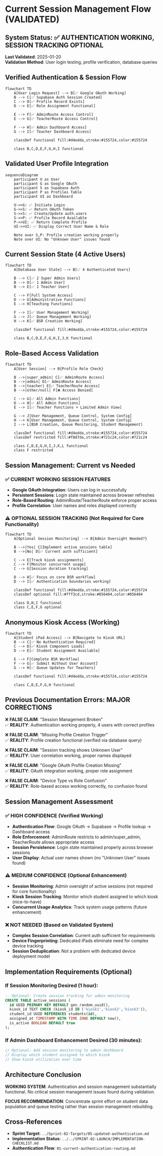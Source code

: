 # Current Session Management Flow (VALIDATED)

## System Status: ✅ AUTHENTICATION WORKING, SESSION TRACKING OPTIONAL
**Last Validated**: 2025-01-20  
**Validation Method**: User login testing, profile verification, database queries

## Verified Authentication & Session Flow

```mermaid
flowchart TD
    A[User Login Request] --> B[✅ Google OAuth Working]
    B --> C[✅ Supabase Auth Session Created]
    C --> D[✅ Profile Record Exists]
    D --> E[✅ Role Assignment Functional]
    
    E --> F[✅ AdminRoute Access Control]
    E --> G[✅ TeacherRoute Access Control]
    
    F --> H[✅ Admin Dashboard Access]
    G --> I[✅ Teacher Dashboard Access]
    
    classDef functional fill:#d4edda,stroke:#155724,color:#155724
    
    class B,C,D,E,F,G,H,I functional
```

## Validated User Profile Integration

```mermaid
sequenceDiagram
    participant U as User
    participant G as Google OAuth
    participant S as Supabase Auth
    participant P as Profiles Table
    participant UI as Dashboard
    
    U->>G: ✅ Initiate Login
    G->>S: ✅ Return OAuth Token  
    S->>S: ✅ Create/Update auth.users
    S->>P: ✅ Profile Record Available
    P->>UI: ✅ Return Complete Profile
    UI->>UI: ✅ Display Correct User Name & Role
    
    Note over S,P: Profile creation working properly
    Note over UI: No "Unknown User" issues found
```

## Current Session State (4 Active Users)

```mermaid
flowchart TD
    A[Database User State] --> B[✅ 4 Authenticated Users]
    
    B --> C[✅ 2 Super Admin Users]
    B --> D[✅ 1 Admin User] 
    B --> E[✅ 1 Teacher User]
    
    C --> F[Full System Access]
    D --> G[Administrative Functions]
    E --> H[Teaching Functions]
    
    F --> I[✅ User Management Working]
    G --> J[✅ Queue Management Working]  
    H --> K[✅ BSR Creation Working]
    
    classDef functional fill:#d4edda,stroke:#155724,color:#155724
    
    class B,C,D,E,F,G,H,I,J,K functional
```

## Role-Based Access Validation

```mermaid
flowchart TD
    A[User Session] --> B{Profile Role Check}
    
    B -->|super_admin| C[✅ AdminRoute Access]
    B -->|admin| D[✅ AdminRoute Access]
    B -->|teacher| E[✅ TeacherRoute Access]
    B -->|other/null| F[❌ Access Denied]
    
    C --> G[✅ All Admin Functions]
    D --> H[✅ All Admin Functions]
    E --> I[✅ Teacher Functions + Limited Admin View]
    
    G --> J[User Management, Queue Control, System Config]
    H --> K[User Management, Queue Control, System Config] 
    I --> L[BSR Creation, Queue Monitoring, Student Management]
    
    classDef functional fill:#d4edda,stroke:#155724,color:#155724
    classDef restricted fill:#f8d7da,stroke:#721c24,color:#721c24
    
    class C,D,E,G,H,I,J,K,L functional
    class F restricted
```

## Session Management: Current vs Needed

### ✅ CURRENT WORKING SESSION FEATURES
- **Google OAuth Integration**: Users can log in successfully  
- **Persistent Sessions**: Login state maintained across browser refreshes
- **Role-Based Routing**: AdminRoute/TeacherRoute enforce proper access
- **Profile Correlation**: User names and roles displayed correctly

### ⚠️ OPTIONAL SESSION TRACKING (Not Required for Core Functionality)
```mermaid
flowchart TD
    A[Optional Session Monitoring] --> B{Admin Oversight Needed?}
    
    B -->|Yes| C[Implement active_sessions table]
    B -->|No| D[✅ Current auth sufficient]
    
    C --> E[Track kiosk assignments]
    C --> F[Monitor concurrent usage]
    C --> G[Session duration tracking]
    
    D --> H[✅ Focus on core BSR workflow]
    D --> I[✅ Authentication boundaries working]
    
    classDef functional fill:#d4edda,stroke:#155724,color:#155724
    classDef optional fill:#fff3cd,stroke:#856404,color:#856404
    
    class D,H,I functional
    class C,E,F,G optional
```

## Anonymous Kiosk Access (Working)

```mermaid
flowchart TD
    A[Student iPad Access] --> B[Navigate to Kiosk URL]
    B --> C[✅ No Authentication Required]
    C --> D[✅ Kiosk Component Loads]
    D --> E[✅ Student Assignment Available]
    
    E --> F[Complete BSR Workflow]
    F --> G[✅ Submit Without User Account]
    G --> H[✅ Queue Updates for Teachers]
    
    classDef functional fill:#d4edda,stroke:#155724,color:#155724
    
    class C,D,E,F,G,H functional
```

## Previous Documentation Errors: MAJOR CORRECTIONS

❌ **FALSE CLAIM**: "Session Management Broken"  
✅ **REALITY**: Authentication working properly, 4 users with correct profiles

❌ **FALSE CLAIM**: "Missing Profile Creation Trigger"  
✅ **REALITY**: Profile creation functional (verified via database query)

❌ **FALSE CLAIM**: "Session tracking shows Unknown User"  
✅ **REALITY**: User correlation working, proper names displayed

❌ **FALSE CLAIM**: "Google OAuth Profile Creation Missing"  
✅ **REALITY**: OAuth integration working, proper role assignment

❌ **FALSE CLAIM**: "Device Type vs Role Confusion"  
✅ **REALITY**: Role-based access working correctly, no confusion found

## Session Management Assessment

### ✅ HIGH CONFIDENCE (Verified Working)
- **Authentication Flow**: Google OAuth → Supabase → Profile lookup → Dashboard access
- **Role Enforcement**: AdminRoute restricts to admin/super_admin, TeacherRoute allows appropriate access  
- **Session Persistence**: Login state maintained properly across browser sessions
- **User Display**: Actual user names shown (no "Unknown User" issues found)

### ⚠️ MEDIUM CONFIDENCE (Optional Enhancement)
- **Session Monitoring**: Admin oversight of active sessions (not required for core functionality)
- **Kiosk Session Tracking**: Monitor which student assigned to which kiosk (nice-to-have)
- **Concurrent Usage Analytics**: Track system usage patterns (future enhancement)

### ❌ NOT NEEDED (Based on Validated System)
- **Complex Session Correlation**: Current auth sufficient for requirements
- **Device Fingerprinting**: Dedicated iPads eliminate need for complex device tracking
- **Session Deduplication**: Not a problem with dedicated device deployment model

## Implementation Requirements (Optional)

### If Session Monitoring Desired (1 hour):
```sql
-- Optional: Create session tracking for admin monitoring
CREATE TABLE active_sessions (
  id UUID PRIMARY KEY DEFAULT gen_random_uuid(),
  kiosk_id TEXT CHECK (kiosk_id IN ('kiosk1','kiosk2','kiosk3')),
  student_id UUID REFERENCES students(id),
  assigned_at TIMESTAMP WITH TIME ZONE DEFAULT now(),
  is_active BOOLEAN DEFAULT true
);
```

### If Admin Dashboard Enhancement Desired (30 minutes):
```typescript
// Optional: Add session monitoring to admin dashboard
// Display which student assigned to which kiosk
// Show kiosk utilization over time
```

## Architecture Conclusion

**WORKING SYSTEM**: Authentication and session management substantially functional. No critical session management issues found during validation.

**FOCUS RECOMMENDATION**: Concentrate sprint effort on student data population and queue testing rather than session management rebuilding.

## Cross-References  
- **Sprint Target**: `../Sprint-02-Targets/05-updated-authentication.md`
- **Implementation Status**: `../../SPRINT-02-LAUNCH/IMPLEMENTATION-CHECKLIST.md`
- **Authentication Flow**: `01-current-authentication-routing.md`